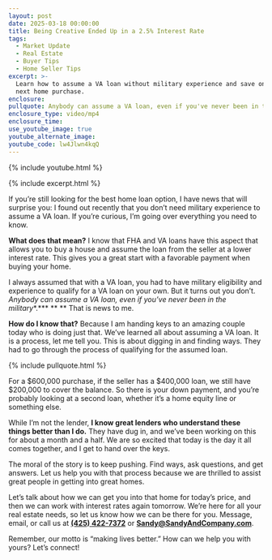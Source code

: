 ```yaml
---
layout: post
date: 2025-03-18 00:00:00
title: Being Creative Ended Up in a 2.5% Interest Rate
tags:
  - Market Update
  - Real Estate
  - Buyer Tips
  - Home Seller Tips
excerpt: >-
  Learn how to assume a VA loan without military experience and save on your
  next home purchase.
enclosure:
pullquote: Anybody can assume a VA loan, even if you've never been in the military.
enclosure_type: video/mp4
enclosure_time:
use_youtube_image: true
youtube_alternate_image:
youtube_code: lw4Jlwn4kqQ
---
```

{% include youtube.html %}

{% include excerpt.html %}

If you’re still looking for the best home loan option, I have news that will surprise you: I found out recently that you don’t need military experience to assume a VA loan. If you’re curious, I’m going over everything you need to know.

**What does that mean?** I know that FHA and VA loans have this aspect that allows you to buy a house and assume the loan from the seller at a lower interest rate. This gives you a great start with a favorable payment when buying your home.

I always assumed that with a VA loan, you had to have military eligibility and experience to qualify for a VA loan on your own. But it turns out you don’t. *Anybody can assume a VA loan, even if you’ve never been in the military**.*** \*\* \*\* That is news to me.

**How do I know that?** Because I am handing keys to an amazing couple today who is doing just that. We’ve learned all about assuming a VA loan. It is a process, let me tell you. This is about digging in and finding ways. They had to go through the process of qualifying for the assumed loan.

{% include pullquote.html %}

For a $600,000 purchase, if the seller has a $400,000 loan, we still have $200,000 to cover the balance. So there is your down payment, and you’re probably looking at a second loan, whether it’s a home equity line or something else.

While I’m not the lender, **I know great lenders who understand these things better than I do.** They have dug in, and we’ve been working on this for about a month and a half. We are so excited that today is the day it all comes together, and I get to hand over the keys.

The moral of the story is to keep pushing. Find ways, ask questions, and get answers. Let us help you with that process because we are thrilled to assist great people in getting into great homes.

Let’s talk about how we can get you into that home for today’s price, and then we can work with interest rates again tomorrow. We’re here for all your real estate needs, so let us know how we can be there for you. Message, email, or call us at [**(425) 422-7372**](tel:4254227372) or [**Sandy@SandyAndCompany.com**](mailto:Sandy@SandyAndCompany.com).

Remember, our motto is “making lives better.” How can we help you with yours? Let’s connect!